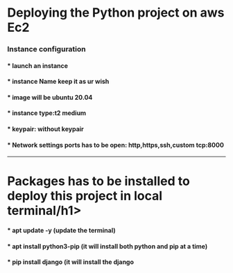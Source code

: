 <html>
  <head>
    <body>
      <h1>Deploying the Python project on aws Ec2</h1>
      <h3>Instance configuration</h3>
      <h4>* launch an instance</h4>
      <h4>* instance Name keep it as ur wish</h4>
      <h4>* image will be ubuntu 20.04</h4>
      <h4>* instance type:t2 medium</h4>
      <h4>* keypair: without keypair</h4>
      <h4>* Network settings ports has to be open: http,https,ssh,custom tcp:8000</h4>
      <hr>
      <h1>Packages has to be installed to deploy this project in local terminal/h1>
      <h4>* apt update -y (update the terminal)</h4>
      <h4>* apt install python3-pip (it will install both python and pip at a time)</h4>
      <h4>* pip install django (it will install the django</h4>
    </body>
  </head>
</html>
